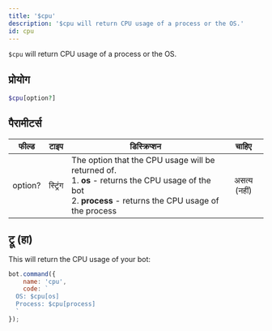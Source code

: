 ```yaml
---
title: '$cpu'
description: '$cpu will return CPU usage of a process or the OS.'
id: cpu
---
```


`$cpu` will return CPU usage of a process or the OS.

## प्रोयोग

```php
$cpu[option?]
```

## पैरामीटर्स

| फील्ड   | टाइप     | डिस्क्रिप्शन                                                                                                                                                                    |    चाहिए     |
| ------- | -------- | ------------------------------------------------------------------------------------------------------------------------------------------------------------------------------- |:------------:|
| option? | स्ट्रिंग | The option that the CPU usage will be returned of. <br /> 1. **os** - returns the CPU usage of the bot <br /> 2. **process** - returns the CPU usage of the process | असत्य (नहीं) |

## ट्रू (हा)

This will return the CPU usage of your bot:

```javascript
bot.command({
    name: 'cpu',
    code: `
  OS: $cpu[os] 
  Process: $cpu[process] 
  `
});
```